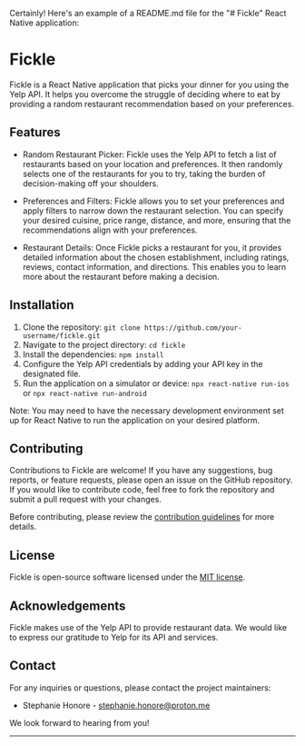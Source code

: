 Certainly! Here's an example of a README.md file for the "# Fickle" React Native application:

# Fickle

Fickle is a React Native application that picks your dinner for you using the Yelp API. It helps you overcome the struggle of deciding where to eat by providing a random restaurant recommendation based on your preferences.

## Features

- Random Restaurant Picker: Fickle uses the Yelp API to fetch a list of restaurants based on your location and preferences. It then randomly selects one of the restaurants for you to try, taking the burden of decision-making off your shoulders.

- Preferences and Filters: Fickle allows you to set your preferences and apply filters to narrow down the restaurant selection. You can specify your desired cuisine, price range, distance, and more, ensuring that the recommendations align with your preferences.

- Restaurant Details: Once Fickle picks a restaurant for you, it provides detailed information about the chosen establishment, including ratings, reviews, contact information, and directions. This enables you to learn more about the restaurant before making a decision.

## Installation

1. Clone the repository: `git clone https://github.com/your-username/fickle.git`
2. Navigate to the project directory: `cd fickle`
3. Install the dependencies: `npm install`
4. Configure the Yelp API credentials by adding your API key in the designated file.
5. Run the application on a simulator or device: `npx react-native run-ios` or `npx react-native run-android`

Note: You may need to have the necessary development environment set up for React Native to run the application on your desired platform.

## Contributing

Contributions to Fickle are welcome! If you have any suggestions, bug reports, or feature requests, please open an issue on the GitHub repository. If you would like to contribute code, feel free to fork the repository and submit a pull request with your changes.

Before contributing, please review the [contribution guidelines](CONTRIBUTING.md) for more details.

## License

Fickle is open-source software licensed under the [MIT license](LICENSE).

## Acknowledgements

Fickle makes use of the Yelp API to provide restaurant data. We would like to express our gratitude to Yelp for its API and services.

## Contact

For any inquiries or questions, please contact the project maintainers:

- Stephanie Honore - stephanie.honore@proton.me

We look forward to hearing from you!

---


